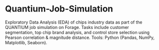 # Quantium-Job-Simulation
Exploratory Data Analysis (EDA) of chips industry data as part of the QUANTIUM job simulation on Forage. Tasks include customer segmentation, top chip brand analysis, and control store selection using Pearson correlation &amp; magnitude distance. Tools: Python (Pandas, NumPy, Matplotlib, Seaborn).
